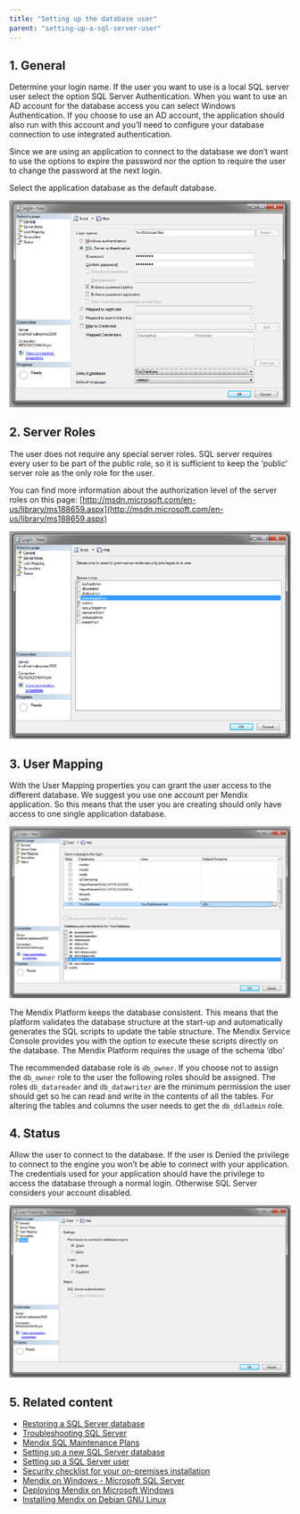 ```yaml
---
title: "Setting up the database user"
parent: "setting-up-a-sql-server-user"
---
```

## 1\. General

Determine your login name. If the user you want to use is a local SQL server user select the option SQL Server Authentication. When you want to use an AD account for the database access you can select Windows Authentication. If you choose to use an AD account, the application should also run with this account and you’ll need to configure your database connection to use integrated authentication.

Since we are using an application to connect to the database we don’t want to use the options to expire the password nor the option to require the user to change the password at the next login.

Select the application database as the default database.

![](attachments/18448655/18580674.png)

## 2\. Server Roles

The user does not require any special server roles. SQL server requires every user to be part of the public role, so it is sufficient to keep the ‘public’ server role as the only role for the user.

You can find more information about the authorization level of the server roles on this page: [http://msdn.microsoft.com/en-us/library/ms188659.aspx](http://msdn.microsoft.com/en-us/library/ms188659.aspx)

![](attachments/18448655/18580673.png)

## 3\. User Mapping

With the User Mapping properties you can grant the user access to the different database. We suggest you use one account per Mendix application. So this means that the user you are creating should only have access to one single application database. 

![](attachments/18448655/18580672.png)

The Mendix Platform keeps the database consistent. This means that the platform validates the database structure at the start-up and automatically generates the SQL scripts to update the table structure. The Mendix Service Console provides you with the option to execute these scripts directly on the database. The Mendix Platform requires the usage of the schema ‘dbo’

The recommended database role is `db_owner`. If you choose not to assign the `db_owner` role to the user the following roles should be assigned. The roles `db_datareader` and `db_datawriter` are the minimum permission the user should get so he can read and write in the contents of all the tables. For altering the tables and columns the user needs to get the `db_ddladmin` role. 

## 4\. Status

Allow the user to connect to the database. If the user is Denied the privilege to connect to the engine you won’t be able to connect with your application. The credentials used for your application should have the privilege to access the database through a normal login. Otherwise SQL Server considers your account disabled. 

![](attachments/18448655/18580671.png)

## 5\. Related content

*   [Restoring a SQL Server database](restoring-a-sql-server-database)
*   [Troubleshooting SQL Server](troubleshooting-sql-server)
*   [Mendix SQL Maintenance Plans](mendix-sql-maintenance-plans)
*   [Setting up a new SQL Server database](setting-up-a-new-sql-server-database)
*   [Setting up a SQL Server user](setting-up-a-sql-server-user)
*   [Security checklist for your on-premises installation](security-checklist-for-your-on-premises-installation)
*   [Mendix on Windows - Microsoft SQL Server](mendix-on-windows-_-microsoft-sql-server)
*   [Deploying Mendix on Microsoft Windows](deploy-mendix-on-microsoft-windows)
*   [Installing Mendix on Debian GNU Linux](installing-mendix-on-debian-gnu-linux)
